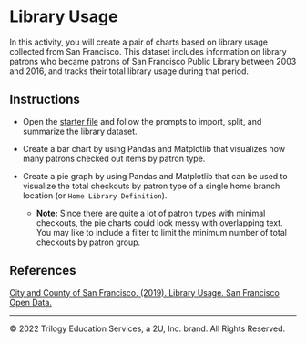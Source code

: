 # Library Usage

In this activity, you will create a pair of charts based on library usage collected from San Francisco. This dataset includes information on library patrons who became patrons of San Francisco Public Library between 2003 and 2016, and tracks their total library usage during that period.

## Instructions

* Open the [starter file](Unsolved/library_usage.ipynb) and follow the prompts to import, split, and summarize the library dataset.

* Create a bar chart by using Pandas and Matplotlib that visualizes how many patrons checked out items by patron type.

* Create a pie graph by using Pandas and Matplotlib that can be used to visualize the total checkouts by patron type of a single home branch location (or `Home Library Definition`).

  * **Note:** Since there are quite a lot of patron types with minimal checkouts, the pie charts could look messy with overlapping text. You may like to include a filter to limit the minimum number of total checkouts by patron group.


## References

[City and County of San Francisco. (2019). Library Usage. San Francisco Open Data.](https://data.sfgov.org/Culture-and-Recreation/Library-Usage/qzz6-2jup)

- - -

© 2022 Trilogy Education Services, a 2U, Inc. brand. All Rights Reserved.

